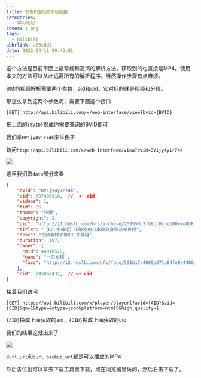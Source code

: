 ```yaml
---
title: 获取B站视频下载链接
categories:
  - 学习笔记
cover: 1.png
tags:
  - bilibili
abbrlink: a65cdd9
date: 2022-04-11 09:45:01
---
```


<!-- https://api.bilibili.com/x/player/playurl?avid=797486918&cid=245068432&qn=1&type=&otype=json&platform=html5&high_quality=1 -->

这个方法是目前市面上最常规和高清的解析方法。获取到的也直接是MP4。使用本文的方法可以从此远离所有的解析程序。当然操作步骤有点麻烦。

B站的视频解析需要两个参数，aid和cid。它对标的就是视频和分段。

那怎么拿到这两个参数呢，需要下面这个接口

```
[GET] http://api.bilibili.com/x/web-interface/view?bvid={BVID}
```

把上面的`{BVID}`换成你需要查询的BVID即可

我们拿`BV1jy4y1r74k`来举例子

访问`http://api.bilibili.com/x/web-interface/view?bvid=BV1jy4y1r74k`

![](2.png)

这里我们取`data`部分来看

``` json
{
    "bvid": "BV1jy4y1r74k",
    "aid": 797486918,  //  <- aid
    "videos": 1,
    "tid": 86,
    "tname": "特摄",
    "copyright": 2,
    "pic": "http://i1.hdslb.com/bfs/archive/259550d2fb9cc0c5e380e7e8d8fe382512cb75a3.jpg",
    "title": "【KRL字幕组】不破使用日本狼变身和必杀片段",
    "desc": "视频素材来自KRL字幕组",
    "duration": 107,
    "owner": {
      "mid": 44918570,
      "name": "一只布瑞",
      "face": "http://i2.hdslb.com/bfs/face/591b17c4005e071a84fe8e4480a0bd52f6307d71.jpg"
    },
    "cid": 245068432,  // <- cid
}
```

接着我们访问

``` 
[GET] https://api.bilibili.com/x/player/playurl?avid={AID}&cid={CID}&qn=1&type=&otype=json&platform=html5&high_quality=1 
```

`{AID}`换成上面获取的aid，`{CID}`换成上面获取的cid

我们的结果这就出来了

![](3.png)

`durl.url`和`durl.backup_url`都是可以播放的MP4

然后各位就可以拿去下载工具里下载，或在浏览器里访问，然后右击下载了。